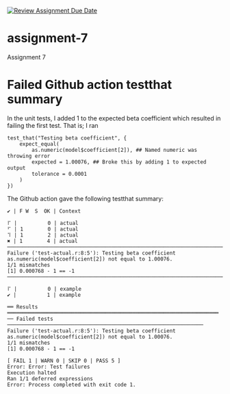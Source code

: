 [![Review Assignment Due Date](https://classroom.github.com/assets/deadline-readme-button-24ddc0f5d75046c5622901739e7c5dd533143b0c8e959d652212380cedb1ea36.svg)](https://classroom.github.com/a/B6zfzkFl)
# assignment-7
Assignment 7

# Failed Github action testthat summary
In the unit tests, I added 1 to the expected beta coefficient which resulted in failing the first test. That is; I ran 
```
test_that("Testing beta coefficient", {
    expect_equal(
        as.numeric(model$coefficient[2]), ## Named numeric was throwing error
        expected = 1.00076, ## Broke this by adding 1 to expected output
        tolerance = 0.0001
    )
})
```
The Github action gave the following testthat summary:
```
✔ | F W  S  OK | Context

⠏ |          0 | actual                                                         
⠋ | 1        0 | actual                                                         
⠹ | 1        2 | actual                                                         
✖ | 1        4 | actual
────────────────────────────────────────────────────────────────────────────────
Failure ('test-actual.r:8:5'): Testing beta coefficient
as.numeric(model$coefficient[2]) not equal to 1.00076.
1/1 mismatches
[1] 0.000768 - 1 == -1
────────────────────────────────────────────────────────────────────────────────

⠏ |          0 | example                                                        
✔ |          1 | example

══ Results ═════════════════════════════════════════════════════════════════════
── Failed tests ────────────────────────────────────────────────────────────────
Failure ('test-actual.r:8:5'): Testing beta coefficient
as.numeric(model$coefficient[2]) not equal to 1.00076.
1/1 mismatches
[1] 0.000768 - 1 == -1

[ FAIL 1 | WARN 0 | SKIP 0 | PASS 5 ]
Error: Error: Test failures
Execution halted
Ran 1/1 deferred expressions
Error: Process completed with exit code 1.
```